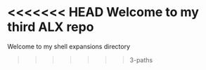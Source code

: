 <<<<<<< HEAD
Welcome to my third ALX repo
=======
Welcome to my shell expansions directory
>>>>>>> 3-paths
